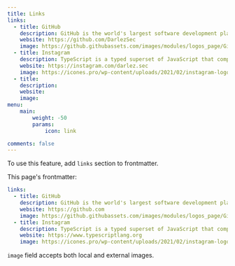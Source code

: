 ```yaml
---
title: Links
links:
  - title: GitHub
    description: GitHub is the world's largest software development platform.
    website: https://github.com/DarlezSec
    image: https://github.githubassets.com/images/modules/logos_page/GitHub-Mark.png
  - title: Instagram
    description: TypeScript is a typed superset of JavaScript that compiles to plain JavaScript.
    website: https://instagram.com/darlez.sec  
    image: https://icones.pro/wp-content/uploads/2021/02/instagram-logo-icone4.png
  - title:
    description:
    website: 
    image:
menu:
    main: 
        weight: -50
        params:
            icon: link

comments: false
---
```


To use this feature, add `links` section to frontmatter.

This page's frontmatter:

```yaml
links:
  - title: GitHub
    description: GitHub is the world's largest software development platform.
    website: https://github.com
    image: https://github.githubassets.com/images/modules/logos_page/GitHub-Mark.png
  - title: Instagram
    description: TypeScript is a typed superset of JavaScript that compiles to plain JavaScript.
    website: https://www.typescriptlang.org
    image: https://icones.pro/wp-content/uploads/2021/02/instagram-logo-icone4.png
```

`image` field accepts both local and external images.
